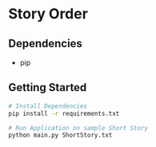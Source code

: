 # Story Order

## Dependencies

- pip

## Getting Started

```bash
# Install Dependencies
pip install -r requirements.txt

# Run Application on sample Short Story
python main.py ShortStory.txt
```
